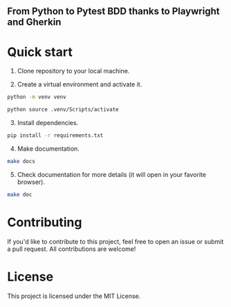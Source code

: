 ## From Python to Pytest BDD thanks to Playwright and Gherkin

# Quick start

1. Clone repository to your local machine.

2. Create a virtual environment and activate it.

```bash
python -m venv venv
```

```bash
python source .venv/Scripts/activate
```

3. Install dependencies.

```bash
pip install -r requirements.txt
```

4. Make documentation.

```bash
make docs
```

5. Check documentation for more details (it will open in your favorite browser).

```bash
make doc
```

# Contributing
If you'd like to contribute to this project, feel free to open an issue or submit a pull request. 
All contributions are welcome!

# License
This project is licensed under the MIT License.
